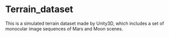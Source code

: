 # Terrain_dataset
This is a simulated terrain dataset made by Unity3D, which includes a set of monocular image sequences of Mars and Moon scenes. 
